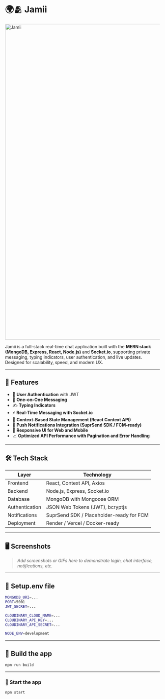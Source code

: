 # 🌍🫂 Jamii

<img width="1024" height="1024" alt="Jamii" src="https://github.com/user-attachments/assets/8b93217a-df3b-46c2-a6eb-b014d0827e0c" />


Jamii is a full-stack real-time chat application built with the **MERN stack (MongoDB, Express, React, Node.js)** and **Socket.io**, supporting private messaging, typing indicators, user authentication, and live updates. Designed for scalability, speed, and modern UX.

---

## 🚀 Features

- 🔐 **User Authentication** with JWT
- 💬 **One-on-One Messaging**
- ✍️ **Typing Indicators**
- ⚡ **Real-Time Messaging with Socket.io**
- 🧠 **Context-Based State Management (React Context API)**
- 📨 **Push Notifications Integration (SuprSend SDK / FCM-ready)**
- 📂 **Responsive UI for Web and Mobile**
- 📈 **Optimized API Performance with Pagination and Error Handling**

---

## 🛠 Tech Stack

| Layer        | Technology                           |
|--------------|---------------------------------------|
| Frontend     | React, Context API, Axios             |
| Backend      | Node.js, Express, Socket.io           |
| Database     | MongoDB with Mongoose ORM             |
| Authentication | JSON Web Tokens (JWT), bcryptjs     |
| Notifications | SuprSend SDK / Placeholder-ready for FCM |
| Deployment   | Render / Vercel / Docker-ready        |

---

## 🖥️ Screenshots

> _Add screenshots or GIFs here to demonstrate login, chat interface, notifications, etc._

---

## 🔧 Setup.env file

```bash
MONGODB_URI=...
PORT=5001
JWT_SECRET=...

CLOUDINARY_CLOUD_NAME=...
CLOUDINARY_API_KEY=...
CLOUDINARY_API_SECRET=...

NODE_ENV=development
```

---

## 🔧 Build the app

```bash
npm run build
```

---

### 🔧 Start the app

```bash
npm start
